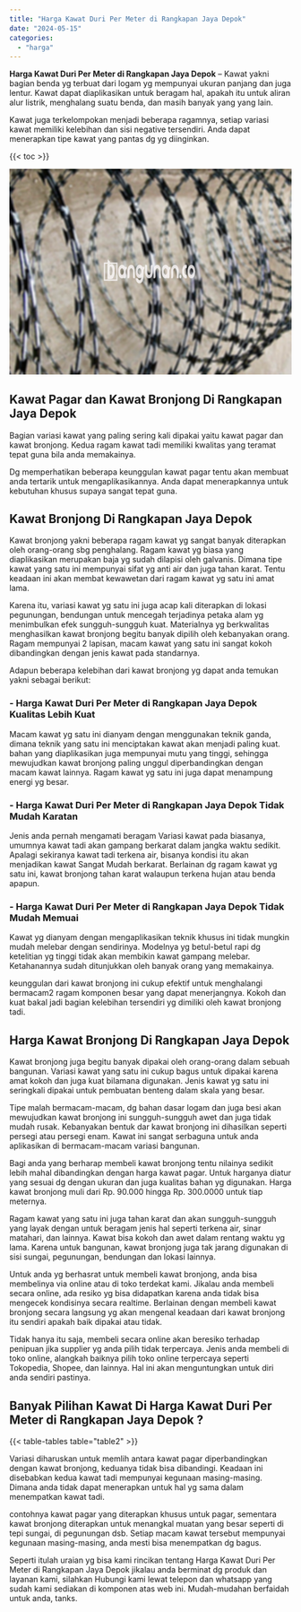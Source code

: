 ```yaml
---
title: "Harga Kawat Duri Per Meter di Rangkapan Jaya Depok"
date: "2024-05-15"
categories: 
  - "harga"
---
```


**Harga Kawat Duri Per Meter di Rangkapan Jaya Depok** – Kawat yakni bagian benda yg terbuat dari logam yg mempunyai ukuran panjang dan juga lentur. Kawat dapat diaplikasikan untuk beragam hal, apakah itu untuk aliran alur listrik, menghalang suatu benda, dan masih banyak yang yang lain.

Kawat juga terkelompokan menjadi beberapa ragamnya, setiap variasi kawat memiliki kelebihan dan sisi negative tersendiri. Anda dapat menerapkan tipe kawat yang pantas dg yg diinginkan.

{{< toc >}}

![Harga Kawat Duri Per Meter di Rangkapan Jaya Depok](/images/jual-kawat-murah32.png)

## Kawat Pagar dan Kawat Bronjong Di Rangkapan Jaya Depok

Bagian variasi kawat yang paling sering kali dipakai yaitu kawat pagar dan kawat bronjong. Kedua ragam kawat tadi memiliki kwalitas yang teramat tepat guna bila anda memakainya.

Dg memperhatikan beberapa keunggulan kawat pagar tentu akan membuat anda tertarik untuk mengaplikasikannya. Anda dapat menerapkannya untuk kebutuhan khusus supaya sangat tepat guna.

## Kawat Bronjong Di Rangkapan Jaya Depok

Kawat bronjong yakni beberapa ragam kawat yg sangat banyak diterapkan oleh orang-orang sbg penghalang. Ragam kawat yg biasa yang diaplikasikan merupakan baja yg sudah dilapisi oleh galvanis. Dimana tipe kawat yang satu ini mempunyai sifat yg anti air dan juga tahan karat. Tentu keadaan ini akan membat kewawetan dari ragam kawat yg satu ini amat lama.

Karena itu, variasi kawat yg satu ini juga acap kali diterapkan di lokasi pegunungan, bendungan untuk mencegah terjadinya petaka alam yg menimbulkan efek sungguh-sungguh kuat. Materialnya yg berkwalitas menghasilkan kawat bronjong begitu banyak dipilih oleh kebanyakan orang. Ragam mempunyai 2 lapisan, macam kawat yang satu ini sangat kokoh dibandingkan dengan jenis kawat pada standarnya.

Adapun beberapa kelebihan dari kawat bronjong yg dapat anda temukan yakni sebagai berikut:

### \- Harga Kawat Duri Per Meter di Rangkapan Jaya Depok Kualitas Lebih Kuat

Macam kawat yg satu ini dianyam dengan menggunakan teknik ganda, dimana teknik yang satu ini menciptakan kawat akan menjadi paling kuat. bahan yang diaplikasikan juga mempunyai mutu yang tinggi, sehingga mewujudkan kawat bronjong paling unggul diperbandingkan dengan macam kawat lainnya. Ragam kawat yg satu ini juga dapat menampung energi yg besar.

### \- Harga Kawat Duri Per Meter di Rangkapan Jaya Depok Tidak Mudah Karatan

Jenis anda pernah mengamati beragam Variasi kawat pada biasanya, umumnya kawat tadi akan gampang berkarat dalam jangka waktu sedikit. Apalagi sekiranya kawat tadi terkena air, bisanya kondisi itu akan menjadikan kawat Sangat Mudah berkarat. Berlainan dg ragam kawat yg satu ini, kawat bronjong tahan karat walaupun terkena hujan atau benda apapun.

### \- Harga Kawat Duri Per Meter di Rangkapan Jaya Depok Tidak Mudah Memuai

Kawat yg dianyam dengan mengaplikasikan teknik khusus ini tidak mungkin mudah melebar dengan sendirinya. Modelnya yg betul-betul rapi dg ketelitian yg tinggi tidak akan membikin kawat gampang melebar. Ketahanannya sudah ditunjukkan oleh banyak orang yang memakainya.

keunggulan dari kawat bronjong ini cukup efektif untuk menghalangi bermacam2 ragam komponen besar yang dapat menerjangnya. Kokoh dan kuat bakal jadi bagian kelebihan tersendiri yg dimiliki oleh kawat bronjong tadi.

## Harga Kawat Bronjong Di Rangkapan Jaya Depok

Kawat bronjong juga begitu banyak dipakai oleh orang-orang dalam sebuah bangunan. Variasi kawat yang satu ini cukup bagus untuk dipakai karena amat kokoh dan juga kuat bilamana digunakan. Jenis kawat yg satu ini seringkali dipakai untuk pembuatan benteng dalam skala yang besar.

Tipe malah bermacam-macam, dg bahan dasar logam dan juga besi akan mewujudkan kawat bronjong ini sungguh-sungguh awet dan juga tidak mudah rusak. Kebanyakan bentuk dar kawat bronjong ini dihasilkan seperti persegi atau persegi enam. Kawat ini sangat serbaguna untuk anda aplikasikan di bermacam-macam variasi bangunan.

Bagi anda yang berharap membeli kawat bronjong tentu nilainya sedikit lebih mahal dibandingkan dengan harga kawat pagar. Untuk harganya diatur yang sesuai dg dengan ukuran dan juga kualitas bahan yg digunakan. Harga kawat bronjong muli dari Rp. 90.000 hingga Rp. 300.0000 untuk tiap meternya.

Ragam kawat yang satu ini juga tahan karat dan akan sungguh-sungguh yang layak dengan untuk beragam jenis hal seperti terkena air, sinar matahari, dan lainnya. Kawat bisa kokoh dan awet dalam rentang waktu yg lama. Karena untuk bangunan, kawat bronjong juga tak jarang digunakan di sisi sungai, pegunungan, bendungan dan lokasi lainnya.

Untuk anda yg berhasrat untuk membeli kawat bronjong, anda bisa membelinya via online atau di toko terdekat kami. Jikalau anda membeli secara online, ada resiko yg bisa didapatkan karena anda tidak bisa mengecek kondisinya secara realtime. Berlainan dengan membeli kawat bronjong secara langsung yg akan mengenal keadaan dari kawat bronjong itu sendiri apakah baik dipakai atau tidak.

Tidak hanya itu saja, membeli secara online akan beresiko terhadap penipuan jika supplier yg anda pilih tidak terpercaya. Jenis anda membeli di toko online, alangkah baiknya pilih toko online terpercaya seperti Tokopedia, Shopee, dan lainnya. Hal ini akan menguntungkan untuk diri anda sendiri pastinya.

## Banyak Pilihan Kawat Di Harga Kawat Duri Per Meter di Rangkapan Jaya Depok ?

{{< table-tables table="table2" >}}

Variasi diharuskan untuk memlih antara kawat pagar diperbandingkan dengan kawat bronjong, keduanya tidak bisa dibandingi. Keadaan ini disebabkan kedua kawat tadi mempunyai kegunaan masing-masing. Dimana anda tidak dapat menerapkan untuk hal yg sama dalam menempatkan kawat tadi.

contohnya kawat pagar yang diterapkan khusus untuk pagar, sementara kawat bronjong diterapkan untuk menangkal muatan yang besar seperti di tepi sungai, di pegunungan dsb. Setiap macam kawat tersebut mempunyai kegunaan masing-masing, anda mesti bisa menempatkan dg bagus.

Seperti itulah uraian yg bisa kami rincikan tentang Harga Kawat Duri Per Meter di Rangkapan Jaya Depok jikalau anda berminat dg produk dan layanan kami, silahkan Hubungi kami lewat telepon dan whatsapp yang sudah kami sediakan di komponen atas web ini. Mudah-mudahan berfaidah untuk anda, tanks.
